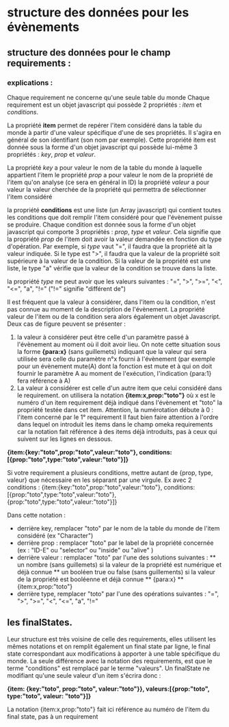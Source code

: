 # structure des données pour les évènements

## structure des données pour le champ requirements :

### explications :

Chaque requirement ne concerne qu'une seule table du monde
Chaque requirement est un objet javascript qui possède 2 propriétés : _item_ et _conditions_. 

La propriété __item__ permet de repérer l'item considéré dans la table du monde à partir d'une valeur spécifique d'une de ses propriétés. Il s'agira en général de son identifiant (son nom par exemple). Cette propriété item est donnée sous la forme d'un objet javascript qui possède lui-même 3 propriétés : _key_, _prop_ et _valeur_.

La propriété _key_ a pour valeur le nom de la table du monde à laquelle appartient l'item
le propriété _prop_ a pour valeur le nom de la propriété de l'item qu'on analyse (ce sera en général in ID)
la propriété _valeur_ a pour valeur la valeur cherchée de la propriété qui permettra de sélectionner l'item considéré


la propriété __conditions__ est une liste (un Array javascript) qui contient toutes les conditions que doit remplir l'item considéré pour que l'évènement puisse se produire.
Chaque condition est donnée sous la forme d'un objet javascript qui comporte 3 propriétés : _prop_, _type_ et _valeur_. Cela signifie que la propriété _prop_ de l'item doit avoir la valeur demandée en fonction du type d'opération. Par exemple, si _type_ vaut "=", il faudra que la propriété ait la valeur indiquée. Si le type est ">", il faudra que la valeur de la propriété soit supérieure à la valeur de la condition. Si la valeur de la propriété est une liste, le type "a" vérifie que la valeur de la condition se trouve dans la liste. 

la propriété _type_ ne peut avoir que les valeurs suivantes : "=", ">", ">=", "<", "<=", "a", "!=" ("!=" signifie "différent de")

Il est fréquent que la valeur à considérer, dans l'item ou la condition, n'est pas connue au moment de la description de l'évènement. La propriété valeur de l'item ou de la condition sera alors également un objet Javascript. Deux cas de figure peuvent se présenter :
1) la valeur à considérer peut être celle d'un paramètre passé à l'évènement au moment où il doit avoir lieu. On note cette situation sous la forme __{para:x}__ (sans guillemets) indiquant que la valeur qui sera utilisée sera celle du paramètre n°x fourni à l'évènement (par exemple pour un évènement mute(A) dont la fonction est mute et à qui on doit fournir le paramètre A au moment de l'exécution, l'indication {para:1} fera référence à A)
2) La valeur à considérer est celle d'un autre item que celui considéré dans le requirement. on utilisera la notation __{item:x,prop:"toto"}__ où x est le numéro d'un item requirement déjà indiqué dans l'évènement et "toto" la propriété testée dans cet item. Attention, la numérotation débute à 0 : l'item concerné par le 1° requirement
Il faut bien faire attention à l'ordre dans lequel on introduit les items dans le champ omeka requirements car la notation fait référence à des items déjà introduits, pas à ceux qui suivent sur les lignes en dessous. 

__{item:{key:"toto",prop:"toto",valeur:"toto"}, conditions:[{prop:"toto",type:"toto",valeur:"toto"}]}__

Si votre requirement a plusieurs conditions, mettre autant de {prop, type, valeur} que nécessaire en les séparant par une virgule. Ex avec 2 conditions :
{item:{key:"toto",prop:"toto",valeur:"toto"}, conditions:[{prop:"toto",type:"toto",valeur:"toto"}, {prop:"toto",type:"toto",valeur:"toto"}]}

Dans cette notation : 
* derrière key, remplacer "toto" par le nom de la table du monde de l'item considéré (ex "Character")
* derrière prop : remplacer "toto" par le label de la propriété concernée (ex : "ID-E" ou "selector" ou "inside" ou "alive" )
* derrière valeur : remplacer "toto" par l'une des solutions suivantes :
	** un nombre (sans guillemets) si la valeur de la propriété est numérique et déjà connue
	** un booléen true ou false (sans guillements) si la valeur de la propriété est booléenne et déjà connue
	** {para:x}
	** {item:x,prop:"toto"}	
* derrière type, remplacer "toto" par l'une des opérations suivantes : "=", ">", ">=", "<", "<=", "a", "!="


## les finalStates.

Leur structure est très voisine de celle des requirements, elles utilisent les mêmes notations et on remplit également un final state par ligne, le final state correspondant aux modifications à apporter à une table spécifique du monde. La seule différence avec la notation des requirements, est que le terme "conditions" est remplacé par le terme "valeurs". Un finalState ne modifiant qu'une seule valeur d'un item s'écrira donc :

__{item: {key:"toto", prop:"toto", valeur:"toto"}}, valeurs:[{prop:"toto", type:"toto", valeur: "toto"}]}__

La notation {item:x,prop:"toto"} fait ici référence au numéro de l'item du final state, pas à un requirement

